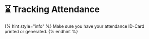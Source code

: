 # ⌛ Tracking Attendance

{% hint style="info" %}
Make sure you have your attendance ID-Card printed or generated.
{% endhint %}
